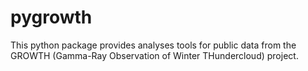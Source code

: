 # pygrowth
This python package provides analyses tools for public data from the GROWTH (Gamma-Ray Observation of Winter THundercloud) project. 

